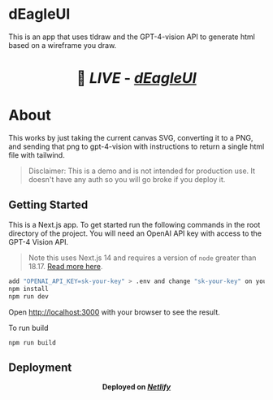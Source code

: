 # dEagleUI

This is an app that uses tldraw and the GPT-4-vision API to generate html based on a wireframe you draw.
# <p align='center'> 🔗 _LIVE_ - [_**dEagleUI**_](https://deagleui.netlify.app/)</p>

# About

This works by just taking the current canvas SVG, converting it to a PNG, and sending that png to gpt-4-vision with instructions to return a single html file with tailwind.

> Disclaimer: This is a demo and is not intended for production use. It doesn't have any auth so you will go broke if you deploy it.

## Getting Started

This is a Next.js app. To get started run the following commands in the root directory of the project. You will need an OpenAI API key with access to the GPT-4 Vision API.

> Note this uses Next.js 14 and requires a version of `node` greater than 18.17. [Read more here](https://nextjs.org/docs/pages/building-your-application/upgrading/version-14).

```bash
add "OPENAI_API_KEY=sk-your-key" > .env and change "sk-your-key" on your own API keys
npm install
npm run dev
```
Open [http://localhost:3000](http://localhost:3000) with your browser to see the result.

To run build
```
npm run build
```

## Deployment
**<p align='center'> Deployed on [_**Netlify**_](https://netlify.com/)</p>**
